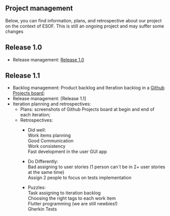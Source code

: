 ## Project management

Below, you can find information, plans, and retrospective about our project on the context of ESOF. This is still an ongoing project and may suffer some changes

## Release 1.0
* Release management: [Release 1.0](https://github.com/LEIC-ES-2021-22/2LEIC15T2/releases/tag/v1.0)

## Release 1.1
* Backlog management: Product backlog and Iteration backlog in a [Github Projects board](https://github.com/LEIC-ES-2021-22/templates/projects/1);
* Release management: [Release 1.1]
* Iteration planning and retrospectives: 
  * Plans: screenshots of Github Projects board at begin and end of each iteration;
  * Retrospectives: 
     * Did well: </br>
           Work items planning</br>
           Good Communication</br>
           Work consistency</br>
           Fast development in the user GUI app </br>
           
     * Do Differently:</br>
           Bad assigning to user stories (1 person can´t be in 2+ user stories at the same time)</br>
           Assign 2 people to focus on tests implementation </br>
        
         
     * Puzzles: </br>
           Task assigning to iteration backlog </br>
           Choosing the right tags to each work item</br>
           Flutter programming (we are still newbies!) </br>
           Gherkin Tests</br>
         
